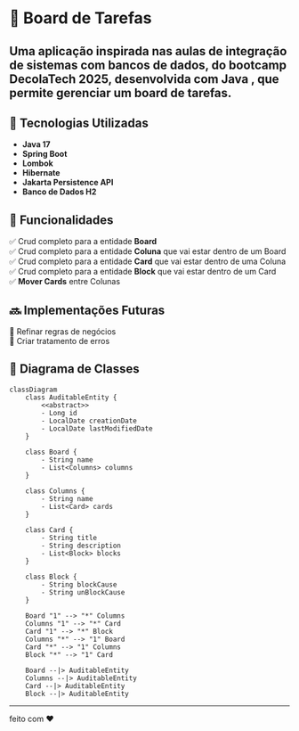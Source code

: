 # 📌 Board de Tarefas  

Uma aplicação inspirada nas aulas de integração de sistemas com bancos de dados, do bootcamp **DecolaTech** 2025, desenvolvida com **Java** , que permite gerenciar um **board de tarefas**. 
---

## 🚀 Tecnologias Utilizadas  
- **Java 17**  
- **Spring Boot**
- **Lombok** 
- **Hibernate**
- **Jakarta Persistence API**
- **Banco de Dados H2**  
 
## 📌 Funcionalidades  
✅ Crud completo para a entidade **Board**  
✅ Crud completo para a entidade **Coluna** que vai estar dentro de um Board  
✅ Crud completo para a entidade **Card** que vai estar dentro de uma Coluna  
✅ Crud completo para a entidade **Block** que vai estar dentro de um Card  
✅ **Mover Cards** entre Colunas  

## 🔜 **Implementações Futuras**  

🔹 Refinar regras de negócios  
🔹 Criar tratamento de erros

## 📄 Diagrama de Classes
```mermaid
classDiagram
    class AuditableEntity {
        <<abstract>>
        - Long id
        - LocalDate creationDate
        - LocalDate lastModifiedDate
    }

    class Board {
        - String name
        - List<Columns> columns
    }

    class Columns {
        - String name
        - List<Card> cards
    }

    class Card {
        - String title
        - String description
        - List<Block> blocks
    }

    class Block {
        - String blockCause
        - String unBlockCause
    }

    Board "1" --> "*" Columns 
    Columns "1" --> "*" Card 
    Card "1" --> "*" Block 
    Columns "*" --> "1" Board
    Card "*" --> "1" Columns
    Block "*" --> "1" Card
    
    Board --|> AuditableEntity
    Columns --|> AuditableEntity
    Card --|> AuditableEntity
    Block --|> AuditableEntity

```
---
feito com ❤️
